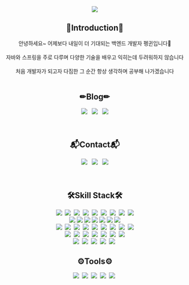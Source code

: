 <div align=center>
    <img src="https://capsule-render.vercel.app/api?type=waving&color=55A1E7&height=220&section=header&text=BackEnd%20Developer%20Penguin🍀&fontSize=55&fontColor=FFFFFF"/>
</div>

<div align=center>
    <h2>🙌Introduction🙌</h2>
    안녕하세요~ 어제보다 내일이 더 기대되는 백엔드 개발자 펭귄입니다🐧<br><br>
    자바와 스프링을 주로 다루며 다양한 기술을 배우고 익히는데 두려워하지 않습니다<br><br>
    처음 개발자가 되고자 다짐한 그 순간 항상 생각하며 공부해 나가겠습니다<br><br>
    <h2>✏Blog✏</h2>
    <a href="https://vuddus526.tistory.com/"><img src="https://img.shields.io/badge/Tistory-000000?style=flat-square&logo=Tistory&logoColor=white"/></a>&nbsp;&nbsp;
    <a href="https://blog.naver.com/vuddus526"><img src="https://img.shields.io/badge/Naver-03C75A?style=flat-square&logo=Naver&logoColor=white"/></a>&nbsp;&nbsp;
    <a href="https://portfolio-of-penguin.notion.site/PyeongYeon-Cho-fbbca696bf064f45aa16a408672a45e7"><img src="https://img.shields.io/badge/Notion-FFFFFF?style=flat-square&logo=Notion&logoColor=black"/></a><br><br>
    <br>
    <h2>📬Contact📬</h2>
    <img src="https://img.shields.io/badge/KakaoTalk_ID : vuddus526-FFCD00?style=flat-square&logo=KakaoTalk&logoColor=black"/>&nbsp;&nbsp;
    <img src="https://img.shields.io/badge/Naver_Email : vuddus526@naver.com-03C75A?style=flat-square&logo=Naver&logoColor=white"/>&nbsp;&nbsp;
    <img src="https://img.shields.io/badge/Google_Email : vuddus526@gmail.com-EA4335?style=flat-square&logo=Gmail&logoColor=white"/><br><br>
    <br>
</div>
<div align=center>
    <h2>🛠Skill Stack🛠</h2>
    <img src="https://img.shields.io/badge/Python-13448F?style=flat-square&logo=Python&logoColor=white"/>&nbsp;
    <img src="https://img.shields.io/badge/JAVA-006272?style=flat-square&logo=JAVA&logoColor=white"/>&nbsp;
    <img src="https://img.shields.io/badge/Spring-13C100?style=flat-square&logo=Spring&logoColor=white"/>&nbsp;
    <img src="https://img.shields.io/badge/Spring Boot-6DB33F?style=flat-square&logo=Spring Boot&logoColor=white"/>&nbsp;
    <img src="https://img.shields.io/badge/JPA-8A8A8A?style=flat-square&logo=JSP&logoColor=white"/>&nbsp;
    <img src="https://img.shields.io/badge/JavaScript-F7DF1E?style=flat-square&logo=JavaScript&logoColor=white"/>&nbsp;
    <img src="https://img.shields.io/badge/HTML5-C71D23?style=flat-square&logo=HTML5&logoColor=white"/>&nbsp;
    <img src="https://img.shields.io/badge/CSS3-1572B6?style=flat-square&logo=CSS3&logoColor=white"/>&nbsp;
    <img src="https://img.shields.io/badge/Git-F05032?style=flat-square&logo=Git&logoColor=white"/>
    <br>
    <img src="https://img.shields.io/badge/Redis-DC382D?style=flat-square&logo=Redis&logoColor=white"/>
    <img src="https://img.shields.io/badge/GitHub Actions-2088FF?style=flat-square&logo=GitHub Actions&logoColor=white"/>
    <img src="https://img.shields.io/badge/NGINX-009639?style=flat-square&logo=NGINX&logoColor=white"/>
    <img src="https://img.shields.io/badge/Docker-2496ED?style=flat-square&logo=Docker&logoColor=white"/>
    <img src="https://img.shields.io/badge/Amazon EC2-FF9900?style=flat-square&logo=Amazon EC2&logoColor=white"/>
    <img src="https://img.shields.io/badge/Amazon RDS-527FFF?style=flat-square&logo=Amazon RDS&logoColor=white"/>
    <img src="https://img.shields.io/badge/Amazon S3-569A31?style=flat-square&logo=Amazon S3&logoColor=white"/>
    <br>
    <img src="https://img.shields.io/badge/JSON Web Tokens-A100FF?style=flat-square&logo=JSON Web Tokens&logoColor=white"/>&nbsp;
    <img src="https://img.shields.io/badge/jQuery-0769AD?style=flat-square&logo=jQuery&logoColor=white"/>&nbsp;
    <img src="https://img.shields.io/badge/JSON-FFFFFF?style=flat-square&logo=JSON&logoColor=black"/>&nbsp;
    <img src="https://img.shields.io/badge/AJAX-041E42?style=flat-square&logo=AJAX&logoColor=white"/>&nbsp;
    <img src="https://img.shields.io/badge/Spring Security-6DB33F?style=flat-square&logo=Spring Boot&logoColor=white"/>&nbsp;
    <img src="https://img.shields.io/badge/Apache Maven-C71A36?style=flat-square&logo=Apache Maven&logoColor=white"/>&nbsp;
    <img src="https://img.shields.io/badge/Gradle-02303A?style=flat-square&logo=Gradle&logoColor=white"/>&nbsp;
    <img src="https://img.shields.io/badge/Mybatis-FF3633?style=flat-square&logo=Mybatis&logoColor=white"/>&nbsp;
    <img src="https://img.shields.io/badge/JSP-8A8A8A?style=flat-square&logo=JSP&logoColor=white"/>
    <br>
    <img src="https://img.shields.io/badge/Apache Tomcat-F8DC75?style=flat-square&logo=Apache Tomcat&logoColor=black"/>&nbsp;
    <img src="https://img.shields.io/badge/MongoDB-47A248?style=flat-square&logo=MongoDB&logoColor=white"/>&nbsp;
    <img src="https://img.shields.io/badge/Bootstrap-7952B3?style=flat-square&logo=Bootstrap&logoColor=white"/>&nbsp;
    <img src="https://img.shields.io/badge/Oracle-FF3633?style=flat-square&logo=Oracle&logoColor=white"/>&nbsp;
    <img src="https://img.shields.io/badge/MySQL-4479A1?style=flat-square&logo=MySQL&logoColor=white"/>&nbsp;
    <img src="https://img.shields.io/badge/Linux-FCC624?style=flat-square&logo=Linux&logoColor=white"/>&nbsp;
    <img src="https://img.shields.io/badge/Amazon AWS-FF9900?style=flat-square&logo=Amazon AWS&logoColor=white"/>
    <br>
    <img src="https://img.shields.io/badge/GitHub-000000?style=flat-square&logo=GitHub&logoColor=white"/>&nbsp;
    <img src="https://img.shields.io/badge/Gather-5468FF?style=flat-square&logo=Gather&logoColor=white"/>&nbsp;
    <img src="https://img.shields.io/badge/Notion-FFFFFF?style=flat-square&logo=Notion&logoColor=black"/>&nbsp;
    <img src="https://img.shields.io/badge/Discord-5000B9?style=flat-square&logo=Discord&logoColor=white"/>&nbsp;
    <img src="https://img.shields.io/badge/Slack-4A154B?style=flat-square&logo=Slack&logoColor=white"/>&nbsp;
    <br>
    <h2>⚙Tools⚙</h2>
    <img src="https://img.shields.io/badge/IntelliJ IDEA-5468FF?style=flat-square&logo=IntelliJ IDEA&logoColor=white"/>&nbsp;
    <img src="https://img.shields.io/badge/PyCharm-77B829?style=flat-square&logo=PyCharm&logoColor=white"/>&nbsp;
    <img src="https://img.shields.io/badge/Eclipse IDE-2C2255?style=flat-square&logo=Eclipse IDE&logoColor=white"/>&nbsp;
    <img src="https://img.shields.io/badge/Visual Studio Code-007ACC?style=flat-square&logo=Visual Studio Code&logoColor=white"/>&nbsp;
    <img src="https://img.shields.io/badge/Sourcetree-0052CC?style=flat-square&logo=Sourcetree&logoColor=white"/>&nbsp;
</div>

<!--
**vuddus526/vuddus526** is a ✨ _special_ ✨ repository because its `README.md` (this file) appears on your GitHub profile.

Here are some ideas to get you started:

- 🔭 I’m currently working on ...
- 🌱 I’m currently learning ...
- 👯 I’m looking to collaborate on ...
- 🤔 I’m looking for help with ...
- 💬 Ask me about ...
- 📫 How to reach me: ...
- 😄 Pronouns: ...
- ⚡ Fun fact: ...
-->
